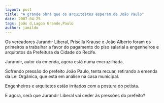 ```yaml
---
layout: post
title: "A grande obra que os arquitestos esperam de João Paulo"
date: 2007-04-25
tags: joão d,Lagoa Grande,Paulo
author: jamildo
---
```

Os vereadores Jurandir Liberal, Priscila Krause e Jo&atilde;o Alberto foram os primeiros a trabalhar a favor do pagamento do piso salarial a engenheiros e arquitetos da Prefeitura da Cidade do Recife.

Jurandir, autor da emenda, agora est&aacute; numa encruzilhada.

Sofrendo press&atilde;o do prefeito Jo&atilde;o Paulo, tenta recuar, retirando a emenda da Lei Org&acirc;nica, que est&aacute; em an&aacute;lise na casa municipal.

Engenheiros e arquitetos est&atilde;o irritados com a postura do petista.

E agora, ser&aacute; que Jurandir Liberal vai ceder &agrave;s press&otilde;es do prefeito?